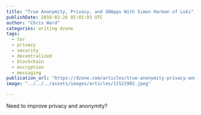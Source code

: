 ```yaml
---
title: "True Anonymity, Privacy, and SNApps With Simon Harman of Loki"
publishDate: 2019-03-26 05:01:03 UTC
author: "Chris Ward"
categories: writing dzone
tags:
  - tor
  - privacy
  - security
  - decentralized
  - blockchain
  - encryption
  - messaging
publication_url: "https://dzone.com/articles/true-anonymity-privacy-and-snapps-with-simon-harma"
image: "../../../assets/images/articles/11521992.jpeg"

---
```

Need to improve privacy and anonymity?

